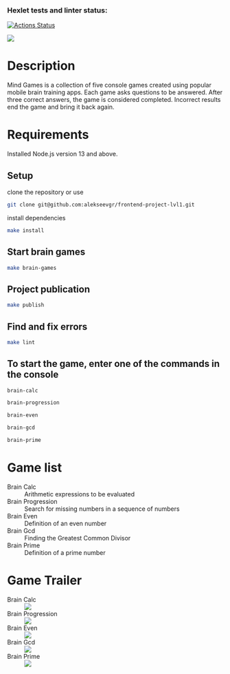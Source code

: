 ### Hexlet tests and linter status:
[![Actions Status](https://github.com/alekseevgr/frontend-project-lvl1/workflows/hexlet-check/badge.svg)](https://github.com/alekseevgr/frontend-project-lvl1/actions)

<p><a href="https://codeclimate.com/github/alekseevgr/frontend-project-lvl1/maintainability"><img src="https://api.codeclimate.com/v1/badges/ad37fa1ea5279b07d332/maintainability" /></a></p>

<h1> Description </h1>
<p>Mind Games is a collection of five console games created using popular mobile brain training apps. Each game asks questions to be answered. After three correct answers, the game is considered completed. Incorrect results end the game and bring it back again.</p>

<h1> Requirements </h1>
<p> Installed Node.js version 13 and above.</p>

## Setup
clone the repository or use 
 ```bash
 git clone git@github.com:alekseevgr/frontend-project-lvl1.git
 ```
 install dependencies
 ```bash
 make install
 ```
## Start brain games
```bash
make brain-games
```
## Project publication
```bash
make publish
```
## Find and fix errors
```bash
make lint
```
## To start the game, enter one of the commands in the console
```bash
brain-calc
```
```bash
brain-progression
```
```bash
brain-even
```
```bash
brain-gcd
```
```bash
brain-prime
```
<h1>Game list </h1>
<dl>
<dt> Brain Calc</dt>
<dd>Arithmetic expressions to be evaluated</dd>
<dt> Brain Progression </dt>
<dd>Search for missing numbers in a sequence of numbers</dd>
<dt> Brain Even </dt>
<dd>Definition of an even number</dd>
<dt> Brain Gcd </dt>
<dd>Finding the Greatest Common Divisor</dd>
<dt> Brain Prime </dt>
<dd>Definition of a prime number</dd>
</dl>

<h1> Game Trailer </h1>
<dl>
<dt>Brain Calc </dt>
<dd><a href="https://asciinema.org/a/ru1FGdjgbEabmmBJaqMcyXR5s" target="_blank"><img src="https://asciinema.org/a/ru1FGdjgbEabmmBJaqMcyXR5s.svg" /></a></dd>
<dt>Brain Progression</dt>
<dd><a href="https://asciinema.org/a/Pp7YnR0vEgQCKiwKEzmZflJXT" target="_blank"><img src="https://asciinema.org/a/Pp7YnR0vEgQCKiwKEzmZflJXT.svg" /></a></dd>
<dt>Brain Even</dt>
<dd><a href="https://asciinema.org/a/UOM1kukh49V7bDdzvSBlK7aMO" target="_blank"><img src="https://asciinema.org/a/UOM1kukh49V7bDdzvSBlK7aMO.svg" /></a></dd>
<dt>Brain Gcd</dt>
<dd><a href="https://asciinema.org/a/mKpjvaVNeKRxfEYOVNteAYBo9" target="_blank"><img src="https://asciinema.org/a/mKpjvaVNeKRxfEYOVNteAYBo9.svg" /></a></dd>
<dt>Brain Prime</dt>
<dd><a href="https://asciinema.org/a/dpNnKnkkjrKaiORMyuc3BSgaC" target="_blank"><img src="https://asciinema.org/a/dpNnKnkkjrKaiORMyuc3BSgaC.svg" /></a></dd>
</dl>